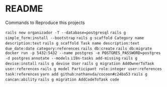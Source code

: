 # README

Commands to Reproduce this projects

`rails new organizador -T --database=postgresql`
`rails g simple_form:install --bootstrap`
`rails g scaffold Category name description:text`
`rails g scaffold Task name description:text due_date:date category:references`
`rails db:create`
`rails db:migrate`
`docker run -p 5432:5432 --name postgres -e POSTGRES_PASSWORD=postgres -d postgres`
`annotate --models`
`i18n-tasks add-missing`
`rails g devise:install`
`rails g devise User`
`rails g migration AddOwnerToTask user:references`
`rails g model Participant role:integer user:references task:references`
`yarn add github:nathanvda/cocoon#c24ba53`
`rails g cancan:ability`
`rails g migration AddCodeToTask code`
